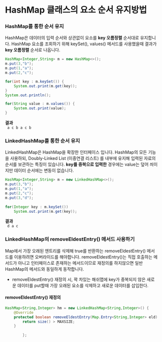 # HashMap 클래스의 요소 순서 유지방법


### HashMap를 통한 순서 유지
HashMap은 데이터의 입력 순서와 상관없이 요소를 **key 오름정렬** 순서대로 유지합니다. HashMap 요소를 조회하기 위해 keySet(), values() 메서드를 사용했을때 결과가 **key 오름정렬** 순서로 나옵니다.

```java
HashMap<Integer,String> m = new HashMap<>();
m.put(3,"b");
m.put(1,"a");
m.put(2,"c");

for(int key : m.keySet()) {
	System.out.print(m.get(key));	
}
System.out.println();

for(String value : m.values()) {
	System.out.print(value);
}
```

**결과**<br>
<code> 
a c b 
a c b
</code>




### LinkedHashMap를 통한 순서 유지
LinkedHashMap은 HashMap을 확장한 인터페이스 입니다. HashMap의 모든 기능을 사용하되, Doubly-Linked List (이중연결 리스트) 를 내부에 유지해 입력된 자료의 순서를 보관하는 특징이 있습니다. **key를 중복으로 입력한** 경우에는 value는 덮어 씌이지만 데이터 순서에는 변동이 없습니다.

```java
HashMap<Integer,String> m = new LinkedHashMap<>();
m.put(3,"b");
m.put(1,"a");
m.put(2,"c");
m.put(3,"d");
		
for(Integer key : m.keySet())
	System.out.print(m.get(key));

```

**결과**<br>
<code> 
d a c 
</code>

### LinkedHashMap의 removeEldestEntry() 메서드 사용하기
Map에서 가장 오래된 엔트리를 삭제해 true를 반환하는 removeEldestEntry() 메서드를 이용하려면 오버라이드를 해야합니다. removeEldestEntry()는 직접 호출하는 메서드가 아니고 인터페이스로 존재하는 메서드이므로 재정의를 하지않으면 일반 HashMap의 메서드와 동일하게 동작합니다.
- removeEldestEntry() 재정의 시, 꽉 차있는 해쉬맵에 key가 중복되지 않은 새로운 데이터를 put할때 가장 오래된 요소를 삭제하고 새로운 데이터를 삽입한다.

#### removeEldestEntry() 재정의

```java
HashMap<String,Integer> hm = new LinkedHashMap<String,Integer>() {
	@Override
	protected boolean removeEldestEntry(Map.Entry<String,Integer> eld) {
		return size() > MAXSIZE;
	}
			
		};

```